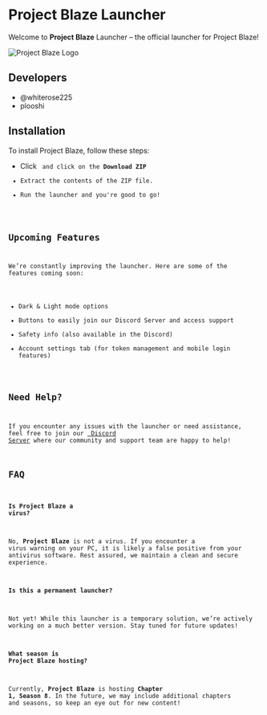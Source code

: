 
# Project Blaze Launcher

Welcome to **Project Blaze** Launcher – the official launcher for Project Blaze!

![Project Blaze Logo](https://i.postimg.cc/L5gq9KcH/IMG-4417.webp)
## Developers

- @whiterose225
- plooshi


## Installation

To install Project Blaze, follow these steps:


  - Click <code> and click on the  **Download ZIP** 
  - Extract the contents of the ZIP file.
  - Run the launcher and you're good to go!

    
## Upcoming Features
We’re constantly improving the launcher. Here are some of the features coming soon:

 
- Dark & Light mode options
- Buttons to easily join our Discord Server and access support
- Safety info (also available in the Discord)
- Account settings tab (for token management and mobile login features)



## Need Help?

If you encounter any issues with the launcher or need assistance, feel free to join our [ Discord Server](https://discord.gg/bGb2tdpv29)
 where our community and support team are happy to help!

## FAQ

#### Is **Project Blaze** a virus?

No, **Project Blaze** is not a virus. If you encounter a virus warning on your PC, it is likely a false positive from your antivirus software. Rest assured, we maintain a clean and secure experience.


#### Is this a permanent launcher?

Not yet! While this launcher is a temporary solution, we’re actively working on a much better version. Stay tuned for future updates!

#### What season is **Project Blaze** hosting?

Currently, **Project Blaze** is hosting **Chapter 1, Season 8**. In the future, we may include additional chapters and seasons, so keep an eye out for new content!



